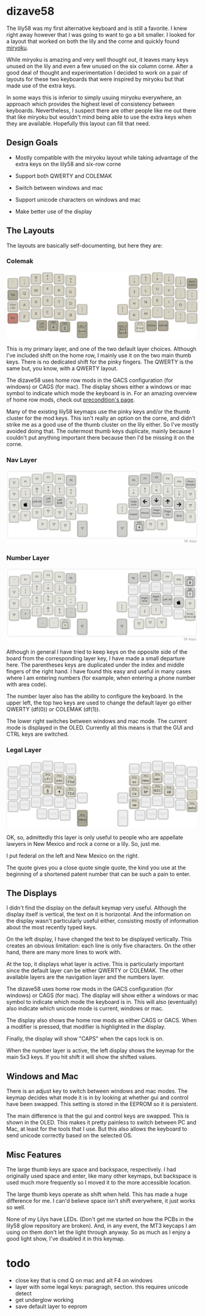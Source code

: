 # dizave58

The lily58 was my first alternative keyboard and is still a favorite. I knew right away
however that I was going to want to go a bit smaller. I looked for a layout that worked on
both the lily and the corne and quickly found [miryoku](https://github.com/manna-harbour/miryoku). 

While miryoku is amazing and very well thought out, it leaves many keys unused on the 
lily and even a few unused on the six column corne. After a good deal of thought and 
experimentation I decided to work on a pair of layouts for these two keyboards that were
inspired by miryoku but that made use of the extra keys.

In some ways this is inferior to simply usuing miryoku everywhere, an approach which 
provides the highest level of consistency between keyboards. Nevertheless, I suspect there
are other people like me out there that like miryoku but wouldn't mind being able to use 
the extra keys when they are available. Hopefully this layout can fill that need.

## Design Goals

- Mostly compatible with the miryoku layout while taking
advantage of the extra keys on the lily58 and six-row corne

- Support both QWERTY and COLEMAK

- Switch between windows and mac

- Support unicode characters on windows and mac

- Make better use of the display

## The Layouts

The layouts are basically self-documenting, but here they are:

### Colemak


![Nav Layer](layer-colemak.png)

This is my primary layer, and one of the two default layer choices.
Although I've included shift on the home row, I mainly use it on the 
two main thumb keys. There is no dedicated shift for the pinky fingers.
The QWERTY is the same but, you know, with a QWERTY layout. 

The dizave58 uses home row mods in the GACS configuration (for windows) or CAGS (for mac).
The display shows either a windows or mac symbol to indicate which mode the keyboard is in.
For an amazing overview of home row mods, check out
[precondition's page](https://precondition.github.io/home-row-mods).

Many of the existing lily58 keymaps use the pinky keys and/or the thumb cluster 
for the mod keys. This isn't really an option on the corne, and didn't strike me
as a good use of the thumb cluster on the lily either. So I've mostly avoided doing
that. The outermost thumb keys duplicate, mainly because I couldn't put anything 
important there because then I'd be missing it on the corne. 

### Nav Layer
![Nav Layer](layer-nav.png)


### Number Layer
![Number Layer](layer-numbers.png)

Although in general I have tried to keep keys on the opposite side of the 
board from the corresponding layer key, I have made a small departure here.
The parentheses keys are duplicated under the index and middle fingers of the
right hand. I have found this easy and useful in many cases where I am entering
numbers (for example, when entering a phone number with area code).

The number layer also has the ability to configure the keyboard. In the upper
left, the top two keys are used to change the default layer go either QWERTY
(df(0)) or COLEMAK (df(1)).

The lower right switches between windows and mac mode. The current mode is 
displayed in the OLED. Currently all this means is that the GUI and CTRL keys
are switched.

### Legal Layer
![Number Layer](layer-law.png)

OK, so, admittedly this layer is only useful to people who are 
appellate lawyers in New Mexico and rock a corne or a lily. So,
just me. 

I put federal on the left and New Mexico on the right.

The quote gives you a close quote single quote, the kind you use at
the beginning of a shortened patent number that can be such a pain to
enter.

## The Displays

I didn't find the display on the default keymap very useful. Although the
display itself is vertical, the text on it is horizontal. And the information
on the display wasn't particularly useful either, consisting mostly of information
about the most recently typed keys.

On the left display, I have changed the text to be displayed vertically. This
creates an obvious limitation: each line is only five characters. On the other 
hand, there are many more lines to work with.

At the top, it displays what layer is active. This is particularly important since 
the default layer can be either QWERTY or COLEMAK. The other available layers are
the navigation layer and the numbers layer.

The dizave58 uses home row mods in the GACS configuration (for windows) or CAGS (for mac).
The display will show either a windows or mac symbol to indicate which mode the keyboard is in.
This will also (eventually) also indicate which unicode mode is current, windows or mac.

The display also shows the home row mods as either CAGS or GACS. When a modifier is
pressed, that modifier is highlighted in the display.

Finally, the display will show "CAPS" when the caps lock is on.

When the number layer is active, the left display shows the keymap for the main 5x3 keys.
If you hit shift it will show the shifted values.

## Windows and Mac 

There is an adjust key to switch between windows and mac modes.
The keymap decides what mode it is in by looking at whether gui 
and control have been swapped. This setting is stored in the EEPROM
so it is persistent.

The main difference is that the gui and control keys are swapped. This
is shown in the OLED. This makes it pretty painless to switch between
PC and Mac, at least for the tools that I use. But this also allows
the keyboard to send unicode correctly based on the selected OS.

## Misc Features

The large thumb keys are space and backspace, respectively. I had originally used
space and enter, like many other keymaps, but backspace is used much more frequently
so I moved it to the more accessible location.

The large thumb keys operate as shift when held. This has made a huge difference for
me. I can'd believe space isn't shift everywhere, it just works so well.

None of my Lilys have LEDs. (Don't get me started on how the PCBs in the lily58 glow
repository are broken). And, in any event, the MT3 keycaps I am using on them don't 
let the light through anyway. So as much as I enjoy a good light show, I've disabled 
it in this keymap.

# todo

- close key that is cmd Q on mac and alt F4 on windows
- layer with some legal keys: paragragh, section. this requires unicode detect
- get underglow working 
- save default layer to eeprom